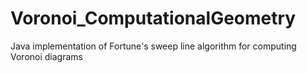 # Voronoi_ComputationalGeometry
Java implementation of Fortune's sweep line algorithm for computing Voronoi diagrams
